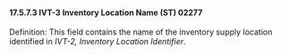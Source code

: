 #### 17.5.7.3 IVT-3 Inventory Location Name (ST) 02277

Definition: This field contains the name of the inventory supply location identified in _IVT-2, Inventory Location Identifier_.
